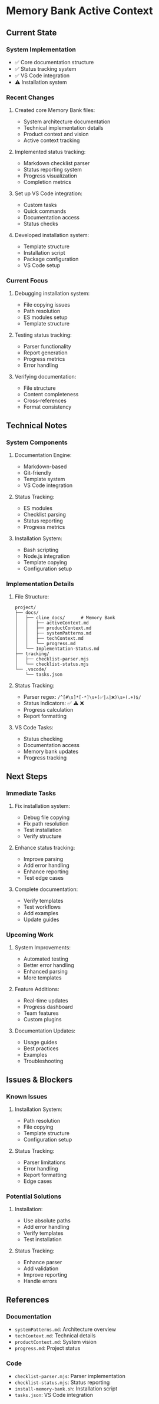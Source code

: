 # Memory Bank Active Context

## Current State

### System Implementation
- ✅ Core documentation structure
- ✅ Status tracking system
- ✅ VS Code integration
- ⚠️ Installation system

### Recent Changes
1. Created core Memory Bank files:
   - System architecture documentation
   - Technical implementation details
   - Product context and vision
   - Active context tracking

2. Implemented status tracking:
   - Markdown checklist parser
   - Status reporting system
   - Progress visualization
   - Completion metrics

3. Set up VS Code integration:
   - Custom tasks
   - Quick commands
   - Documentation access
   - Status checks

4. Developed installation system:
   - Template structure
   - Installation script
   - Package configuration
   - VS Code setup

### Current Focus
1. Debugging installation system:
   - File copying issues
   - Path resolution
   - ES modules setup
   - Template structure

2. Testing status tracking:
   - Parser functionality
   - Report generation
   - Progress metrics
   - Error handling

3. Verifying documentation:
   - File structure
   - Content completeness
   - Cross-references
   - Format consistency

## Technical Notes

### System Components
1. Documentation Engine:
   - Markdown-based
   - Git-friendly
   - Template system
   - VS Code integration

2. Status Tracking:
   - ES modules
   - Checklist parsing
   - Status reporting
   - Progress metrics

3. Installation System:
   - Bash scripting
   - Node.js integration
   - Template copying
   - Configuration setup

### Implementation Details
1. File Structure:
   ```
   project/
   ├── docs/
   │   ├── cline_docs/      # Memory Bank
   │   │   ├── activeContext.md
   │   │   ├── productContext.md
   │   │   ├── systemPatterns.md
   │   │   ├── techContext.md
   │   │   └── progress.md
   │   └── Implementation-Status.md
   ├── tracking/
   │   ├── checklist-parser.mjs
   │   └── checklist-status.mjs
   └── .vscode/
       └── tasks.json
   ```

2. Status Tracking:
   - Parser regex: `/^[#\s]*[-*]\s+(✅|⚠️|❌)\s+(.+)$/`
   - Status indicators: ✅ ⚠️ ❌
   - Progress calculation
   - Report formatting

3. VS Code Tasks:
   - Status checking
   - Documentation access
   - Memory bank updates
   - Progress tracking

## Next Steps

### Immediate Tasks
1. Fix installation system:
   - Debug file copying
   - Fix path resolution
   - Test installation
   - Verify structure

2. Enhance status tracking:
   - Improve parsing
   - Add error handling
   - Enhance reporting
   - Test edge cases

3. Complete documentation:
   - Verify templates
   - Test workflows
   - Add examples
   - Update guides

### Upcoming Work
1. System Improvements:
   - Automated testing
   - Better error handling
   - Enhanced parsing
   - More templates

2. Feature Additions:
   - Real-time updates
   - Progress dashboard
   - Team features
   - Custom plugins

3. Documentation Updates:
   - Usage guides
   - Best practices
   - Examples
   - Troubleshooting

## Issues & Blockers

### Known Issues
1. Installation System:
   - Path resolution
   - File copying
   - Template structure
   - Configuration setup

2. Status Tracking:
   - Parser limitations
   - Error handling
   - Report formatting
   - Edge cases

### Potential Solutions
1. Installation:
   - Use absolute paths
   - Add error handling
   - Verify templates
   - Test installation

2. Status Tracking:
   - Enhance parser
   - Add validation
   - Improve reporting
   - Handle errors

## References

### Documentation
- `systemPatterns.md`: Architecture overview
- `techContext.md`: Technical details
- `productContext.md`: System vision
- `progress.md`: Project status

### Code
- `checklist-parser.mjs`: Parser implementation
- `checklist-status.mjs`: Status reporting
- `install-memory-bank.sh`: Installation script
- `tasks.json`: VS Code integration